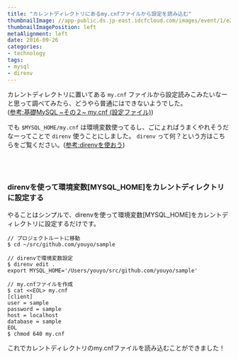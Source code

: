 ```yaml
---
title: "カレントディレクトリにあるmy.cnfファイルから設定を読み込む"
thumbnailImage: //app-public.ds.jp-east.idcfcloud.com/images/event/1/e22f4c34fe85a0c105e8cdc79056938f479c386b.png
thumbnailImagePosition: left
metaAlignment: left
date: 2016-09-26
categories:
- technology
tags:
- mysql
- direnv
---
```


カレントディレクトリに置いてある `my.cnf` ファイルから設定読みこみたいなーと思って調べてみたら、どうやら普通にはできないようでした。  
([参考:基礎MySQL ~その２~ my.cnf (設定ファイル)](http://qiita.com/yoheiW@github/items/bcbcd11e89bfc7d7f3ff#mycnf%E3%81%AE%E8%AA%AD%E3%81%BF%E8%BE%BC%E3%81%BF%E9%A0%86%E5%BA%8F))  
<!--more-->
  
でも `$MYSQL_HOME/my.cnf` は環境変数使ってるし、ごにょればうまくやれそうだなーってことで `direnv` 使うことにしました。 `direnv` って何？という方はこちらをご覧ください。([参考:direnvを使おう](http://qiita.com/kompiro/items/5fc46089247a56243a62))  
<br/>
<br/>
<br/>
### direnvを使って環境変数[MYSQL_HOME]をカレントディレクトリに設定する

やることはシンプルで、direnvを使って環境変数[MYSQL_HOME]をカレントディレクトリに設定するだけです。

```
// プロジェクトルートに移動
$ cd ~/src/github.com/youyo/sample

// direnvで環境変数設定
$ direnv edit .
export MYSQL_HOME='/Users/youyo/src/github.com/youyo/sample'

// my.cnfファイルを作成
$ cat <<EOL> my.cnf
[client]
user = sample
password = sample
host = localhost
database = sample
EOL
$ chmod 640 my.cnf
```

これでカレントディレクトリのmy.cnfファイルを読み込むことができました！
